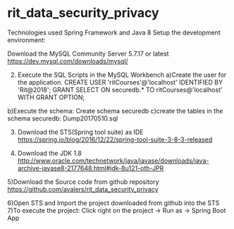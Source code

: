 # rit_data_security_privacy
Technologies used Spring Framework and Java 8
Setup the development environment:

Download the MySQL Community Server 5.7.17 or latest
https://dev.mysql.com/downloads/mysql/

2) Execute the SQL Scripts  in the MySQL Workbench
a)Create the user for the application.
CREATE USER 'ritCourses'@'localhost' IDENTIFIED BY 'Rit@2018';
 GRANT SELECT
    	ON securedb.* TO ritCourses@'localhost'
 WITH GRANT OPTION;

b)Execute the schema:
Create schema securedb
c)create the tables in the schema securedb:
Dump20170510.sql

3) Download the STS(Spring tool suite) as IDE 
https://spring.io/blog/2016/12/22/spring-tool-suite-3-8-3-released

4) Download the JDK 1.8
http://www.oracle.com/technetwork/java/javase/downloads/java-archive-javase8-2177648.html#jdk-8u121-oth-JPR


5)Download the Source code from github repository
https://github.com/avalers/rit_data_security_privacy


6)Open STS and Import the project downloaded from github into the STS
7)To execute the project:
Click right on the project -> Run as -> Spring Boot App

